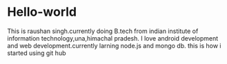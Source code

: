 # Hello-world
This is raushan singh.currently doing B.tech from indian institute of information technology,una,himachal pradesh.
I love android development and web development.currently larning node.js and mongo db.
this is how i started using git hub
